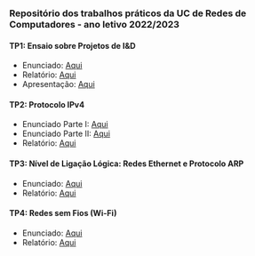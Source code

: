 ### Repositório dos trabalhos práticos da UC de Redes de Computadores - ano letivo 2022/2023

#### TP1: Ensaio sobre Projetos de I&D 
* Enunciado: [Aqui](https://github.com/simaocunha71/redes-de-computadores/blob/main/TP1/RC-Enunciado-TP1-2023c.pdf)
* Relatório: [Aqui](https://github.com/simaocunha71/redes-de-computadores/blob/main/TP1/RC_TP1_Resumo_PL107.pdf)
* Apresentação: [Aqui](https://github.com/simaocunha71/redes-de-computadores/blob/main/TP1/RC-TP1-Apresentacao-PL107.pptx)

#### TP2: Protocolo IPv4
* Enunciado Parte I: [Aqui](https://github.com/simaocunha71/redes-de-computadores/blob/main/TP2/enunciado_parte1.pdf)
* Enunciado Parte II: [Aqui](https://github.com/simaocunha71/redes-de-computadores/blob/main/TP2/enunciado_parte2.pdf)
* Relatório: [Aqui](https://github.com/simaocunha71/redes-de-computadores/blob/main/TP2/RC-TP2-Relatorio-PL107.pdf)

#### TP3: Nível de Ligação Lógica: Redes Ethernet e Protocolo ARP
* Enunciado: [Aqui](https://github.com/simaocunha71/redes-de-computadores/blob/main/TP3/enunciado.pdf)
* Relatório: [Aqui](https://github.com/simaocunha71/redes-de-computadores/blob/main/TP3/RC-TP3-Relatorio-PL107.pdf)

#### TP4: Redes sem Fios (Wi-Fi)
* Enunciado: [Aqui](https://github.com/simaocunha71/redes-de-computadores/blob/main/TP4/enunciado_parte1.pdf)
* Relatório: [Aqui](https://github.com/simaocunha71/redes-de-computadores/blob/main/TP4/RC-TP4-Relatorio-PL107.pdf)
